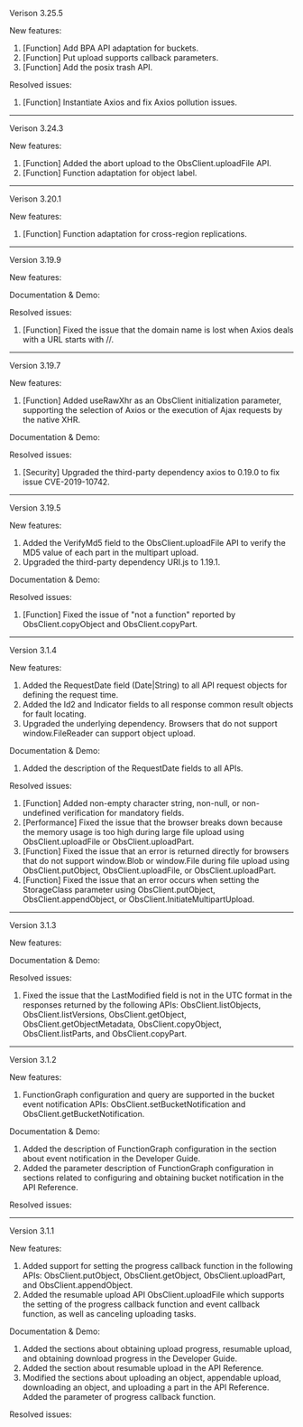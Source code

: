 Verison 3.25.5

New features:

1. [Function]  Add BPA API adaptation for buckets.
2. [Function]  Put upload supports callback parameters.
3. [Function]  Add the posix trash API. 

Resolved issues:
1. [Function] Instantiate Axios and fix Axios pollution issues.

-----------------------------------------------------------------------------------

Verison 3.24.3

New features:

1. [Function]  Added the abort upload to the ObsClient.uploadFile API.
2. [Function]  Function adaptation for object label.

-----------------------------------------------------------------------------------
Verison 3.20.1

New features:

1. [Function]  Function adaptation for cross-region replications.

-----------------------------------------------------------------------------------

Version 3.19.9

New features:

Documentation & Demo:

Resolved issues:
1. [Function] Fixed the issue that the domain name is lost when Axios deals with a URL starts with //.

-----------------------------------------------------------------------------------

Version 3.19.7

New features:
1. [Function] Added useRawXhr as an ObsClient initialization parameter, supporting the selection of Axios or the execution of Ajax requests by the native XHR.

Documentation & Demo:

Resolved issues:
1. [Security] Upgraded the third-party dependency axios to 0.19.0 to fix issue CVE-2019-10742.

-----------------------------------------------------------------------------------

Version 3.19.5

New features:
1. Added the VerifyMd5 field to the ObsClient.uploadFile API to verify the MD5 value of each part in the multipart upload.
2. Upgraded the third-party dependency URI.js to 1.19.1.

Documentation & Demo:

Resolved issues:
1. [Function] Fixed the issue of "not a function" reported by ObsClient.copyObject and ObsClient.copyPart.

-----------------------------------------------------------------------------------

Version 3.1.4

New features:
1. Added the RequestDate field (Date|String) to all API request objects for defining the request time.
2. Added the Id2 and Indicator fields to all response common result objects for fault locating.
3. Upgraded the underlying dependency. Browsers that do not support window.FileReader can support object upload.

Documentation & Demo:
1. Added the description of the RequestDate fields to all APIs.

Resolved issues:

1. [Function] Added non-empty character string, non-null, or non-undefined verification for mandatory fields.
2. [Performance] Fixed the issue that the browser breaks down because the memory usage is too high during large file upload using ObsClient.uploadFile or ObsClient.uploadPart.
3. [Function] Fixed the issue that an error is returned directly for browsers that do not support window.Blob or window.File during file upload using ObsClient.putObject, ObsClient.uploadFile, or ObsClient.uploadPart.
4. [Function] Fixed the issue that an error occurs when setting the StorageClass parameter using ObsClient.putObject, ObsClient.appendObject, or ObsClient.InitiateMultipartUpload.

-----------------------------------------------------------------------------------

Version 3.1.3

New features:

Documentation & Demo:

Resolved issues:
1. Fixed the issue that the LastModified field is not in the UTC format in the responses returned by the following APIs: ObsClient.listObjects, ObsClient.listVersions, ObsClient.getObject, ObsClient.getObjectMetadata, ObsClient.copyObject, ObsClient.listParts, and ObsClient.copyPart.

-----------------------------------------------------------------------------------

Version 3.1.2

New features:
1. FunctionGraph configuration and query are supported in the bucket event notification APIs: ObsClient.setBucketNotification and ObsClient.getBucketNotification.

Documentation & Demo:
1. Added the description of FunctionGraph configuration in the section about event notification in the Developer Guide.
2. Added the parameter description of FunctionGraph configuration in sections related to configuring and obtaining bucket notification in the API Reference.

Resolved issues:

--------------------------------------------------------------

Version 3.1.1

New features:
1. Added support for setting the progress callback function in the following APIs: ObsClient.putObject, ObsClient.getObject, ObsClient.uploadPart, and ObsClient.appendObject.
2. Added the resumable upload API ObsClient.uploadFile which supports the setting of the progress callback function and event callback function, as well as canceling uploading tasks.
	
Documentation & Demo:
1. Added the sections about obtaining upload progress, resumable upload, and obtaining download progress in the Developer Guide.
2. Added the section about resumable upload in the API Reference.
3. Modified the sections about uploading an object, appendable upload, downloading an object, and uploading a part in the API Reference. Added the parameter of progress callback function.

Resolved issues:
